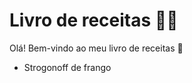 # Livro de receitas :man_cook:

Olá! Bem-vindo ao meu livro de receitas :wave:

- Strogonoff de frango

  

